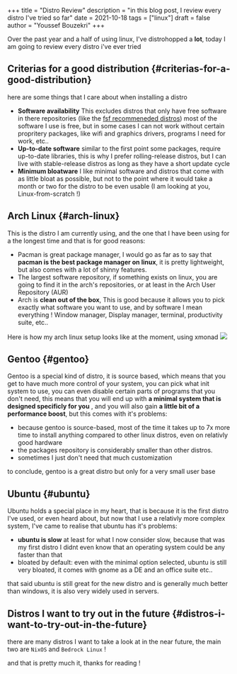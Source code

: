 +++
title = "Distro Review"
description = "in this blog post, I review every distro I've tried so far"
date = 2021-10-18
tags = ["linux"]
draft = false
author = "Youssef Bouzekri"
+++

Over the past year and a half of using linux, I've distrohopped a **lot**, today I am going to review every distro i've ever tried


## Criterias for a good distribution {#criterias-for-a-good-distribution}

here are some things that I care about when installing a distro

-   **Software availability** This excludes distros that only have free software in there repositories (like the [fsf recommeneded distros](https://www.gnu.org/distros/free-distros.en.html)) most of the software I use is free, but in some cases I can not work without certain propritery packages, like wifi and graphics drivers, programs I need for work, etc..
-   **Up-to-date software** similar to the first point some packages, require up-to-date libraries, this is why I prefer rolling-release distros, but I can live with stable-release distros as long as they have a short update cycle
-   **Minimum bloatware** I like minimal software and distros that come with as little bloat as possible, but not to the point where it would take a month or two for the distro to be even usable (I am looking at you, Linux-from-scratch !)


## Arch Linux {#arch-linux}

This is the distro I am currently using, and the one that I have been using for a the longest time and that is for good reasons:

-   Pacman is great package manager, I would go as far as to say that **pacman is the best package manager on linux**, it is pretty lightweight, but also comes with a lot of shinny features.
-   The largest software repository, if something exists on linux, you are going to find it in the arch's repositories, or at least in the Arch User Repository (AUR)
-   Arch is **clean out of the box**, This is good because it allows you to pick exactly what software you want to use, and by software I mean everything ! Window manager, Display manager, terminal, productivity suite, etc..

Here is how my arch linux setup looks like at the moment, using xmonad
![](/img/arch-desktop.png)


## Gentoo {#gentoo}

Gentoo is a special kind of distro, it is source based, which means that you get to have much more control of your system, you can pick what init system to use, you can even disable certain parts of programs that you don't need, this means that you will end up with **a minimal system that is designed specificly for you** , and you will also gain **a little bit of a performance boost**, but this comes with it's problems:

-   because gentoo is source-based, most of the time it takes up to 7x more time to install anything compared to other linux distros, even on relativly good hardware
-   the packages repository is considerably smaller than other distros.
-   sometimes I just don't need that much customization

to conclude, gentoo is a great distro but only for a very small user base


## Ubuntu {#ubuntu}

Ubuntu holds a special place in my heart, that is because it is the first distro I've used, or even heard about, but now that I use a relativly more complex system, I've came to realise that ubuntu has it's problems:

-   **ubuntu is slow** at least for what I now consider slow, because that was my first distro I didnt even know that an operating system could be any faster than that
-   bloated by default: even with the minimal option selected, ubuntu is still very bloated, it comes with gnome as a DE and an office suite etc..

that said ubuntu is still great for the new distro and is generally much better than windows, it is also very widely used in servers.


## Distros I want to try out in the future {#distros-i-want-to-try-out-in-the-future}

there are many distros I want to take a look at in the near future, the main two are `NixOS` and `Bedrock Linux` !

and that is pretty much it, thanks for reading !
